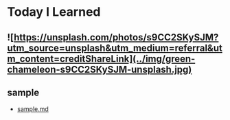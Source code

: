 # Today I Learned

![https://unsplash.com/photos/s9CC2SKySJM?utm_source=unsplash&utm_medium=referral&utm_content=creditShareLink](../img/green-chameleon-s9CC2SKySJM-unsplash.jpg)
---

## sample

- [sample.md](sample\sample.md)
